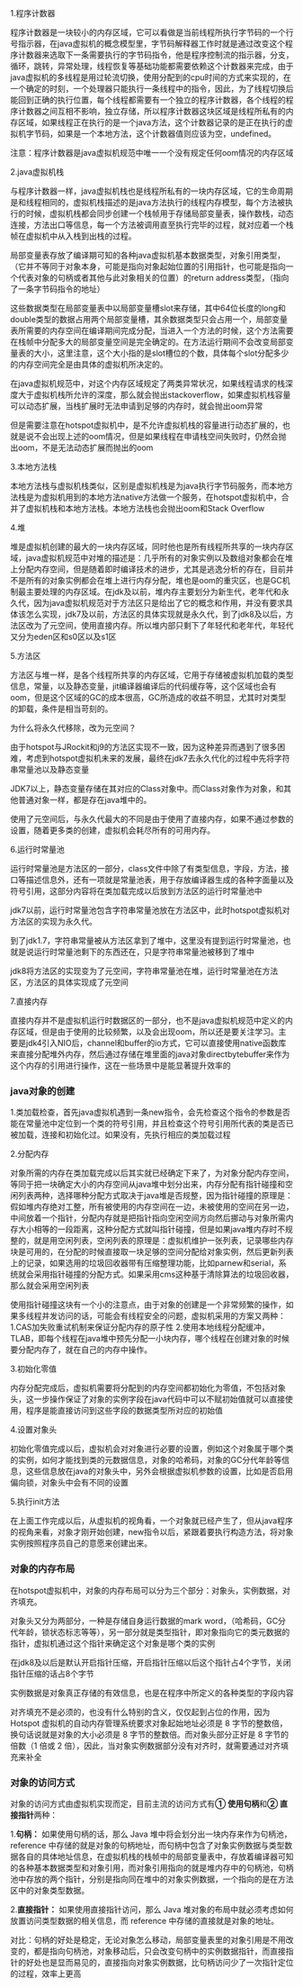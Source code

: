 1.程序计数器

程序计数器是一块较小的内存区域，它可以看做是当前线程所执行字节码的一个行号指示器，在java虚拟机的概念模型里，字节码解释器工作时就是通过改变这个程序计数器来选取下一条需要执行的字节码指令，他是程序控制流的指示器，分支，循环，跳转，异常处理，线程恢复等基础功能都需要依赖这个计数器来完成，由于java虚拟机的多线程是用过轮流切换，使用分配到的cpu时间的方式来实现的，在一个确定的时刻，一个处理器只能执行一条线程中的指令，因此，为了线程切换后能回到正确的执行位置，每个线程都需要有一个独立的程序计数器，各个线程的程序计数器之间互相不影响，独立存储，所以程序计数器这块区域是线程所私有的内存区域，如果线程正在执行的是一个java方法，这个计数器记录的是正在执行的虚拟机字节码，如果是一个本地方法，这个计数器值则应该为空，undefined。

注意：程序计数器是java虚拟机规范中唯一一个没有规定任何oom情况的内存区域

2.java虚拟机栈

与程序计数器一样，java虚拟机栈也是线程所私有的一块内存区域，它的生命周期是和线程相同的，虚拟机栈描述的是java方法执行的线程内存模型，每个方法被执行的时候，虚拟机栈都会同步创建一个栈帧用于存储局部变量表，操作数栈，动态连接，方法出口等信息，每一个方法被调用直至执行完毕的过程，就对应着一个栈帧在虚拟机中从入栈到出栈的过程。

局部变量表存放了编译期可知的各种java虚拟机基本数据类型，对象引用类型，（它并不等同于对象本身，可能是指向对象起始位置的引用指针，也可能是指向一个代表对象的句柄或者其他与此对象相关的位置）的return address类型，（指向了一条字节码指令的地址）

这些数据类型在局部变量表中以局部变量槽slot来存储，其中64位长度的long和double类型的数据占用两个局部变量槽，其余数据类型只会占用一个，局部变量表所需要的内存空间在编译期间完成分配，当进入一个方法的时候，这个方法需要在栈帧中分配多大的局部变量空间是完全确定的。在方法运行期间不会改变局部变量表的大小，这里注意，这个大小指的是slot槽位的个数，具体每个slot分配多少的内存空间完全是由具体的虚拟机所决定的。

在java虚拟机规范中，对这个内存区域规定了两类异常状况，如果线程请求的栈深度大于虚拟机栈所允许的深度，那么就会抛出stackoverflow，如果虚拟机栈容量可以动态扩展，当栈扩展时无法申请到足够的内存时，就会抛出oom异常

但是需要注意在hotspot虚拟机中，是不允许虚拟机栈的容量进行动态扩展的，也就是说不会出现上述的oom情况，但是如果线程在申请栈空间失败时，仍然会抛出oom，不是无法动态扩展而抛出的oom

3.本地方法栈

本地方法栈与虚拟机栈类似，区别是虚拟机栈是为java执行字节码服务，而本地方法栈是为虚拟机用到的本地方法native方法做一个服务，在hotspot虚拟机中，合并了虚拟机栈和本地方法栈。本地方法栈也会抛出oom和Stack Overflow

4.堆

堆是虚拟机创建的最大的一块内存区域，同时他也是所有线程所共享的一块内存区域，java虚拟机规范中对堆的描述是：几乎所有的对象实例以及数组对象都会在堆上分配内存空间，但是随着即时编译技术的进步，尤其是逃逸分析的存在，目前并不是所有的对象实例都会在堆上进行内存分配，堆也是oom的重灾区，也是GC机制最主要处理的内存区域。在jdk及以前，堆内存主要划分为新生代，老年代和永久代，因为java虚拟机规范对于方法区只是给出了它的概念和作用，并没有要求具体该怎么实现，jdk7及以前，方法区的具体实现就是永久代，到了jdk8及以后，方法区改为了元空间，使用直接内存。所以堆内部只剩下了年轻代和老年代，年轻代又分为eden区和s0区以及s1区

5.方法区

方法区与堆一样，是各个线程所共享的内存区域，它用于存储被虚拟机加载的类型信息，常量，以及静态变量，jit编译器编译后的代码缓存等，这个区域也会有oom，但是这个区域的GC的成本很高，GC所造成的收益不明显，尤其时对类型的卸载，条件是相当苛刻的。

为什么将永久代移除，改为元空间？

由于hotspot与JRockit和j9的方法区实现不一致，因为这种差异而遇到了很多困难，考虑到hotspot虚拟机未来的发展，最终在jdk7去永久代化的过程中先将字符串常量池以及静态变量

JDK7以上，静态变量存储在其对应的Class对象中。而Class对象作为对象，和其他普通对象一样，都是存在java堆中的。

使用了元空间后，与永久代最大的不同是由于使用了直接内存，如果不通过参数的设置，随着更多类的创建，虚拟机会耗尽所有的可用内存。

6.运行时常量池

运行时常量池是方法区的一部分，class文件中除了有类型信息，字段，方法，接口等描述信息外，还有一项就是常量池表，用于存放编译器生成的各种字面量以及符号引用，这部分内容将在类加载完成以后放到方法区的运行时常量池中

jdk7以前，运行时常量池包含字符串常量池放在方法区中，此时hotspot虚拟机对方法区的实现为永久代。

到了jdk1.7，字符串常量被从方法区拿到了堆中，这里没有提到运行时常量池，也就是说运行时常量池剩下的东西还在，只是字符串常量池被移到了堆中

jdk8将方法区的实现变为了元空间，字符串常量池在堆，运行时常量池在方法区，方法区的具体实现成了元空间

7.直接内存

直接内存并不是虚拟机运行时数据区的一部分，也不是java虚拟机规范中定义的内存区域，但是由于使用的比较频繁，以及会出现oom，所以还是要关注学习。主要是jdk4引入NIO后，channel和buffer的io方式，它可以直接使用native函数库来直接分配堆外内存，然后通过存储在堆里面的java对象directbytebuffer来作为这个内存的引用进行操作，这在一些场景中是能显著提升效率的

### java对象的创建

1.类加载检查，首先java虚拟机遇到一条new指令，会先检查这个指令的参数是否能在常量池中定位到一个类的符号引用，并且检查这个符号引用所代表的类是否已被加载，连接和初始化过。如果没有，先执行相应的类加载过程

2.分配内存

对象所需的内存在类加载完成以后其实就已经确定下来了，为对象分配内存空间，等同于把一块确定大小的内存空间从java堆中划分出来，内存分配有指针碰撞和空闲列表两种，选择哪种分配方式取决于java堆是否规整，因为指针碰撞的原理是：假如堆内存绝对工整，所有被使用的内存空间在一边，未被使用的空间在另一边，中间放着一个指针，分配内存就是把指针指向空闲空间方向然后挪动与对象所需内存大小相等的一段距离，这种分配方式就叫指针碰撞，但是如果java堆内存时不规整的，就是用空闲列表，空闲列表的原理是：虚拟机维护一张列表，记录哪些内存块是可用的，在分配的时候直接取一块足够的空间分配给对象实例，然后更新列表上的记录，如果选用的垃圾回收器带有压缩整理功能，比如parnew和serial，系统就会采用指针碰撞的分配方式。如果采用cms这种基于清除算法的垃圾回收器，那么就会采用空闲列表

使用指针碰撞这块有一个小的注意点，由于对象的创建是一个非常频繁的操作，如果多线程并发访问的话，可能会有线程安全的问题，虚拟机采用的方案又两种：1.CAS加失败重试机制来保证分配内存的原子性 2.使用本地线程分配缓冲，TLAB，即每个线程在java堆中预先分配一小块内存，哪个线程在创建对象的时候要分配内存了，就在自己的内存中操作。

3.初始化零值

内存分配完成后，虚拟机需要将分配到的内存空间都初始化为零值，不包括对象头，这一步操作保证了对象的实例字段在java代码中可以不赋初始值就可以直接使用，程序是能直接访问到这些字段的数据类型所对应的初始值

4.设置对象头

初始化零值完成以后，虚拟机会对对象进行必要的设置，例如这个对象属于哪个类的实例，如何才能找到类的元数据信息，对象的哈希码，对象的GC分代年龄等信息，这些信息放在java的对象头中，另外会根据虚拟机参数的设置，比如是否启用偏向锁，对象头中会有不同的设置

5.执行init方法

在上面工作完成以后，从虚拟机的视角看，一个对象就已经产生了，但从java程序的视角来看，对象才刚开始创建，new指令以后，紧跟着要执行构造方法，将对象实例按照程序员自己的意愿来创建出来。

### 对象的内存布局

在hotspot虚拟机中，对象的内存布局可以分为三个部分：对象头，实例数据，对齐填充。

对象头又分为两部分，一种是存储自身运行数据的mark word，（哈希码，GC分代年龄，锁状态标志等等），另一部分就是类型指针，即对象指向它的类元数据的指针，虚拟机通过这个指针来确定这个对象是哪个类的实例

在jdk8及以后是默认开启指针压缩，开启指针压缩以后这个指针占4个字节，关闭指针压缩的话占8个字节

实例数据是对象真正存储的有效信息，也是在程序中所定义的各种类型的字段内容

对齐填充不是必须的，也没有什么特别的含义，仅仅起到占位的作用，因为 Hotspot 虚拟机的自动内存管理系统要求对象起始地址必须是 8 字节的整数倍，换句话说就是对象的大小必须是 8 字节的整数倍。而对象头部分正好是 8 字节的倍数（1 倍或 2 倍），因此，当对象实例数据部分没有对齐时，就需要通过对齐填充来补全

### 对象的访问方式

对象的访问方式由虚拟机实现而定，目前主流的访问方式有**① 使用句柄**和**② 直接指针**两种：

1.**句柄：** 如果使用句柄的话，那么 Java 堆中将会划分出一块内存来作为句柄池，reference 中存储的就是对象的句柄地址，而句柄中包含了对象实例数据与类型数据各自的具体地址信息，在虚拟机栈的栈帧中的局部变量表中，存放着编译器可知的各种基本数据类型和对象引用，而对象引用指向的就是堆内存中的句柄池，句柄池中存放的两个指针，分别是指向同在堆中的对象实例数据，一个指向的是在方法区中的对象类型数据。

2.**直接指针：** 如果使用直接指针访问，那么 Java 堆对象的布局中就必须考虑如何放置访问类型数据的相关信息，而 reference 中存储的直接就是对象的地址。

对比：句柄的好处是稳定，无论对象怎么移动，局部变量表里的对象引用是不用改变的，都是指向句柄池，对象移动后，只会改变句柄中的实例数据指针，而直接指针的好处也是显而易见的，直接指向对象实例数据，比句柄访问少了一次指针定位的过程，效率上更高


